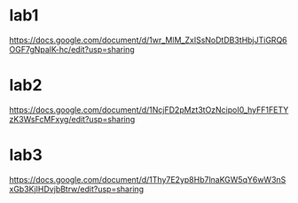 # lab1 
https://docs.google.com/document/d/1wr_MlM_ZxISsNoDtDB3tHbjJTiGRQ6OGF7gNpalK-hc/edit?usp=sharing
# lab2
https://docs.google.com/document/d/1NcjFD2pMzt3tOzNcipoI0_hyFF1FETYzK3WsFcMFxyg/edit?usp=sharing
# lab3
https://docs.google.com/document/d/1Thy7E2yp8Hb7lnaKGW5qY6wW3nSxGb3KjIHDvjbBtrw/edit?usp=sharing
